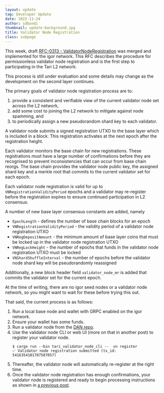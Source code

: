 ```yaml
---
layout: update
tag: Developer Update
date: 2022-11-24
author: sdbondi 
thumbnail: update-background.jpg
title: Validator Node Registration
class: subpage
---
```


This week, draft [RFC-0313 - ValidatorNodeRegistration](https://rfc.tari.com/RFC-0313_VNRegistration.html) was merged
and implemented for the igor network. This RFC describes the procedure for permissionless validator node registration 
and is the first step to participating in the Tari L2 network.

This process is still under evaluation and some details may change as the development on the second layer continues.

The primary goals of validator node registration process are to:
1. provide a consistent and verifiable view of the current validator node set across the L2 network,
2. add some cost to joining the L2 network to mitigate against node spamming, and
3. to periodically assign a new pseudorandom shard key to each validator.

A validator node submits a signed registration UTXO to the base layer which is included in a block. 
This registration activates at the next epoch after the registration height.

Each validator monitors the base chain for new registrations. These registrations must have a large number of 
confirmations before they are recognised to prevent inconsistencies that can occur from base chain reorgs. The base 
chain provides the validator node public key, the assigned shard key and a merkle root that commits to the current
validator set for each epoch.

Each validator node registration is valid for up to `VNRegistrationValidityPeriod` epochs and a validator may
re-register before the registration expires to ensure continued participation in L2 consensus. 

A number of new base layer consensus constants are added, namely

* `EpochLength` - defines the number of base chain blocks for an epoch
* `VNRegistrationValidityPeriod` - the validity period of a validator node registration UTXO
* `VNRegDepositAmount` - the minimum amount of base layer coins that must be locked up in the validator node registration UTXO
* `VNRegLockHeight` - the number of epochs that funds in the validator node registration UTXO must be locked
* `VNShardShuffleInterval` - the number of epochs before the validator node shard key will be pseudorandomly reassigned

Additionally, a new block header field `validator_node_mr` is added that commits the validator set for the current epoch.

At the time of writing, there are no igor seed nodes or a validator node network, so you might want to wait for these before trying this out.

That said, the current process is as follows:
1. Run a local base node and wallet with GRPC enabled on the igor network.
2. Ensure your wallet has some funds. 
3. Run a validator node from the [DAN repo](https://github.com/tari-project/tari-dan).
4. Use the validator node CLI or web UI (more on that in another post) to register your validator node.
    ```shell
    $ cargo run --bin tari_validator_node_cli --  vn register
    ✅ Validator node registration submitted (tx_id: 5416354101787587057)
    ```
5. Thereafter, the validator node will automatically re-register at the right time.
6. Once the validator node registration has enough confirmations, your validator node is registered and ready to begin processing instructions as shown in [a previous post](./2022-11-10-update-94.md).



